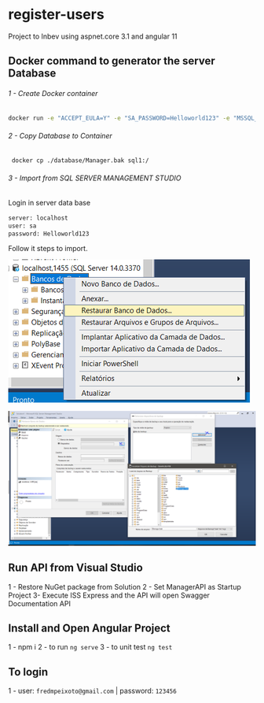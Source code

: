 # register-users
Project to Inbev using aspnet.core 3.1 and angular 11

## Docker command to generator the server Database
###### 1 - Create Docker container

```sh
docker run -e "ACCEPT_EULA=Y" -e "SA_PASSWORD=Helloworld123" -e "MSSQL_PID=Express" -p 1433:1433  --name sql1 -d mcr.microsoft.com/mssql/server:2017-latest
```

 ###### 2 - Copy Database to Container
```sh
 docker cp ./database/Manager.bak sql1:/ 
```

###### 3 - Import from SQL SERVER MANAGEMENT STUDIO
Login in server data base

```
server: localhost
user: sa
password: Helloworld123
```

Follow it steps to import.

![alt text](database/1.PNG "Restore")


![alt text](database/2.PNG "Select")

## Run API from Visual Studio 

1 - Restore NuGet package from Solution
2 - Set ManagerAPI as Startup Project
3- Execute ISS Express and the API will open Swagger Documentation API

## Install and Open Angular Project 

1 -  npm i
2 - to run `ng serve`
3 - to unit test `ng test`

## To login

1 - user: `fredmpeixoto@gmail.com` | password: `123456`

